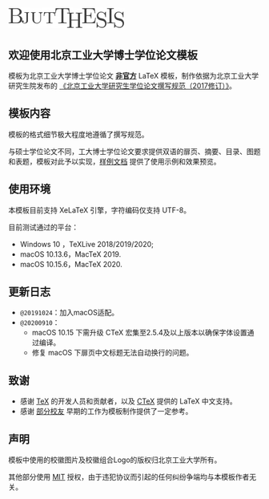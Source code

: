 # ![BJUTThesis](cls/bjutthesis.png)

## 欢迎使用北京工业大学博士学位论文模板

模板为北京工业大学博士学位论文 **<u>非官方</u>** LaTeX 模板，制作依据为北京工业大学研究生院发布的 [《北京工业大学研究生学位论文撰写规范（2017修订）》](http://graduate.bjut.edu.cn/zyxw/fqrz/201949/15547925280356791_1.html)。

## 模板内容

模板的格式细节极大程度地遵循了撰写规范。

与硕士学位论文不同，工大博士学位论文要求提供双语的扉页、摘要、目录、图题和表题，模板对此予以实现，[样例文档](main.pdf) 提供了使用示例和效果预览。

## 使用环境

本模板目前支持 XeLaTeX 引擎，字符编码仅支持 UTF-8。

目前测试通过的平台：

-  Windows 10 ，TeXLive 2018/2019/2020;
-  macOS 10.13.6，MacTeX 2019.
-  macOS 10.15.6，MacTeX 2020.

## 更新日志

- `@20191024`：加入macOS适配。
- `@20200910`：
  - macOS 10.15 下需升级 CTeX 宏集至2.5.4及以上版本以确保字体设置通过编译。
  - 修复 macOS 下扉页中文标题无法自动换行的问题。

## 致谢

* 感谢 [TeX](http://www.ctan.org) 的开发人员和贡献者，以及 [CTeX](http://www.ctex.org/HomePage) 提供的 LaTeX 中文支持。
* 感谢 [部分校友](http://yzlab.net/BjutThsis.html) 早期的工作为模板制作提供了一定参考。

## 声明

模板中使用的校徽图片及校徽组合Logo的版权归北京工业大学所有。

其他部分使用 [MIT](LICENSE) 授权，由于违犯协议而引起的任何纠纷争端均与本模板作者无关。